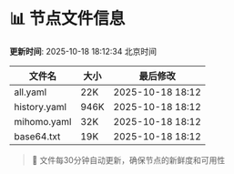 # 📊 节点文件信息

**更新时间**: 2025-10-18 18:12:34 北京时间

| 文件名 | 大小 | 最后修改 |
|--------|------|----------|
| all.yaml | 22K | 2025-10-18 18:12 |
| history.yaml | 946K | 2025-10-18 18:12 |
| mihomo.yaml | 32K | 2025-10-18 18:12 |
| base64.txt | 19K | 2025-10-18 18:12 |

> 🔄 文件每30分钟自动更新，确保节点的新鲜度和可用性
